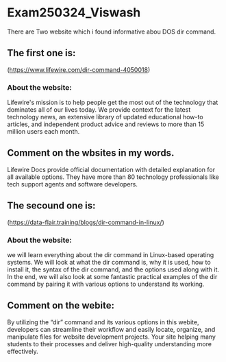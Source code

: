 # Exam250324_Viswash
There are Two website which i found informative abou DOS dir command.

## The first one is:

(https://www.lifewire.com/dir-command-4050018)

### About the website:
Lifewire's mission is to help people get the most out of the technology that dominates all of our lives today. We provide context for the latest technology news, an extensive library of updated educational how-to articles, and independent product advice and reviews to more than 15 million users each month.

## Comment on the wbsites in my words.

Lifewire Docs provide official documentation with detailed explanation for all available options.
They have more than 80 technology professionals like tech support agents and software developers.

## The secound one is:

(https://data-flair.training/blogs/dir-command-in-linux/)

### About the website:
 we will learn everything about the dir command in Linux-based operating systems. We will look at what the dir command is, why it is used, how to install it, the syntax of the dir command, and the options used along with it. In the end, we will also look at some fantastic practical examples of the dir command by pairing it with various options to understand its working.

## Comment on the webite:
By utilizing the “dir” command and its various options in this webite, developers can streamline their workflow and easily locate, organize, and manipulate files for website development projects. Your site helping many students to their processes and deliver high-quality understanding more effectively.
